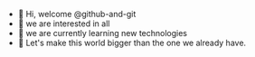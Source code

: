 - 👋 Hi, welcome @github-and-git
- 👀 we are interested in all
- 🌱 we are currently learning new technologies
- 💪 Let's make this world bigger than the one we already have.

<!---
github-and-git/github-and-git is a ✨ special ✨ repository because its `README.md` (this file) appears on your GitHub profile.
You can click the Preview link to take a look at your changes.
--->
